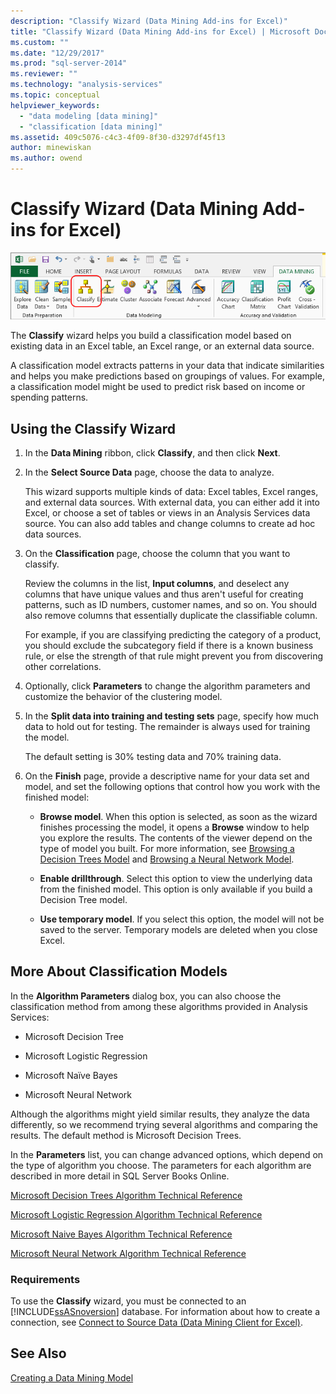```yaml
---
description: "Classify Wizard (Data Mining Add-ins for Excel)"
title: "Classify Wizard (Data Mining Add-ins for Excel) | Microsoft Docs"
ms.custom: ""
ms.date: "12/29/2017"
ms.prod: "sql-server-2014"
ms.reviewer: ""
ms.technology: "analysis-services"
ms.topic: conceptual
helpviewer_keywords: 
  - "data modeling [data mining]"
  - "classification [data mining]"
ms.assetid: 409c5076-c4c3-4f09-8f30-d3297df45f13
author: minewiskan
ms.author: owend
---
```

# Classify Wizard (Data Mining Add-ins for Excel)
  ![Classify wizard in Data Mining ribbon](media/dmc-classify.gif "Classify wizard in Data Mining ribbon")  
  
 The **Classify** wizard helps you build a classification model based on existing data in an Excel table, an Excel range, or an external data source.  
  
 A classification model extracts patterns in your data that indicate similarities and helps you make predictions based on groupings of values. For example, a classification model might be used to predict risk based on income or spending patterns.  
  
## Using the Classify Wizard  
  
1.  In the **Data Mining** ribbon, click **Classify**, and then click **Next**.  
  
2.  In the **Select Source Data** page, choose the data to analyze.  
  
     This wizard supports multiple kinds of data: Excel tables, Excel ranges, and external data sources. With external data, you can either add it into Excel, or choose a set of tables or views in an Analysis Services data source. You can also add tables and change columns to create ad hoc data sources.  
  
3.  On the **Classification** page, choose the column that you want to classify.  
  
     Review the columns in the list, **Input columns**, and deselect any columns that have unique values and thus aren't useful for creating patterns, such as ID numbers, customer names, and so on. You should also remove columns that essentially duplicate the classifiable column.  
  
     For example, if you are classifying predicting the category of a product, you should exclude the subcategory field if there is a known business rule, or else the strength of that rule might prevent you from discovering other correlations.  
  
4.  Optionally, click **Parameters** to change the algorithm parameters and customize the behavior of the clustering model.  
  
5.  In the **Split data into training and testing sets** page, specify how much data to hold out for testing. The remainder is always used for training the model.  
  
     The default setting is 30% testing data and 70% training data.  
  
6.  On the **Finish** page, provide a descriptive name for your data set and model, and set the following options that control how you work with the finished model:  
  
    -   **Browse model**. When this option is selected, as soon as the wizard finishes processing the model, it opens a **Browse** window to help you explore the results. The contents of the viewer depend on the type of model you built. For more information, see [Browsing a Decision Trees Model](browsing-a-decision-trees-model.md) and [Browsing a Neural Network Model](browsing-a-neural-network-model.md).  
  
    -   **Enable drillthrough**. Select this option to view the underlying data from the finished model. This option is only available if you build a Decision Tree model.  
  
    -   **Use temporary model**. If you select this option, the model will not be saved to the server. Temporary models are deleted when you close Excel.  
  
## More About Classification Models  
 In the **Algorithm Parameters** dialog box, you can also choose the classification method from among these algorithms provided in Analysis Services:  
  
-   Microsoft Decision Tree  
  
-   Microsoft Logistic Regression  
  
-   Microsoft Naïve Bayes  
  
-   Microsoft Neural Network  
  
 Although the algorithms might yield similar results, they analyze the data differently, so we recommend trying several algorithms and comparing the results. The default method is Microsoft Decision Trees.  
  
 In the **Parameters** list, you can change advanced options, which depend on the type of algorithm you choose. The parameters for each algorithm are described in more detail in SQL Server Books Online.  
  
 [Microsoft Decision Trees Algorithm Technical Reference](data-mining/microsoft-decision-trees-algorithm-technical-reference.md)  
  
 [Microsoft Logistic Regression Algorithm Technical Reference](data-mining/microsoft-logistic-regression-algorithm-technical-reference.md)  
  
 [Microsoft Naive Bayes Algorithm Technical Reference](data-mining/microsoft-naive-bayes-algorithm-technical-reference.md)  
  
 [Microsoft Neural Network Algorithm Technical Reference](data-mining/microsoft-neural-network-algorithm-technical-reference.md)  
  
### Requirements  
 To use the **Classify** wizard, you must be connected to an [!INCLUDE[ssASnoversion](../includes/ssasnoversion-md.md)] database. For information about how to create a connection, see [Connect to Source Data &#40;Data Mining Client for Excel&#41;](connect-to-source-data-data-mining-client-for-excel.md).  
  
## See Also  
 [Creating a Data Mining Model](creating-a-data-mining-model.md)  
  
  
